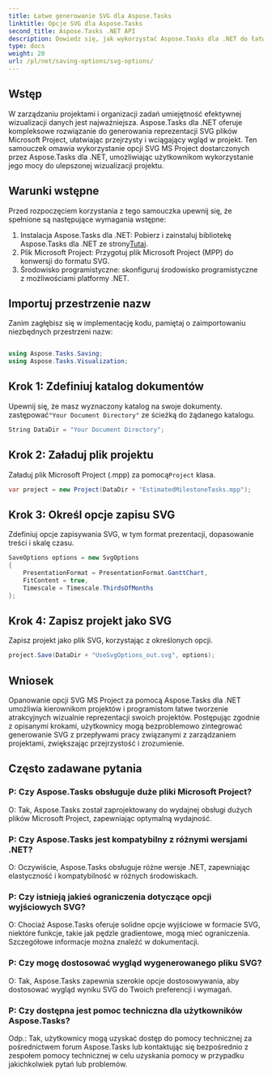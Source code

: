 ```yaml
---
title: Łatwe generowanie SVG dla Aspose.Tasks
linktitle: Opcje SVG dla Aspose.Tasks
second_title: Aspose.Tasks .NET API
description: Dowiedz się, jak wykorzystać Aspose.Tasks dla .NET do łatwego generowania reprezentacji SVG plików Microsoft Project w celu ulepszonej wizualizacji projektu.
type: docs
weight: 20
url: /pl/net/saving-options/svg-options/
---
```

## Wstęp
W zarządzaniu projektami i organizacji zadań umiejętność efektywnej wizualizacji danych jest najważniejsza. Aspose.Tasks dla .NET oferuje kompleksowe rozwiązanie do generowania reprezentacji SVG plików Microsoft Project, ułatwiając przejrzysty i wciągający wgląd w projekt. Ten samouczek omawia wykorzystanie opcji SVG MS Project dostarczonych przez Aspose.Tasks dla .NET, umożliwiając użytkownikom wykorzystanie jego mocy do ulepszonej wizualizacji projektu.
## Warunki wstępne
Przed rozpoczęciem korzystania z tego samouczka upewnij się, że spełnione są następujące wymagania wstępne:
1.  Instalacja Aspose.Tasks dla .NET: Pobierz i zainstaluj bibliotekę Aspose.Tasks dla .NET ze strony[Tutaj](https://releases.aspose.com/tasks/net/).
2. Plik Microsoft Project: Przygotuj plik Microsoft Project (MPP) do konwersji do formatu SVG.
3. Środowisko programistyczne: skonfiguruj środowisko programistyczne z możliwościami platformy .NET.

## Importuj przestrzenie nazw
Zanim zagłębisz się w implementację kodu, pamiętaj o zaimportowaniu niezbędnych przestrzeni nazw:
```csharp

using Aspose.Tasks.Saving;
using Aspose.Tasks.Visualization;
```

## Krok 1: Zdefiniuj katalog dokumentów
Upewnij się, że masz wyznaczony katalog na swoje dokumenty. zastępować`"Your Document Directory"` ze ścieżką do żądanego katalogu.
```csharp
String DataDir = "Your Document Directory";
```
## Krok 2: Załaduj plik projektu
 Załaduj plik Microsoft Project (.mpp) za pomocą`Project` klasa.
```csharp
var project = new Project(DataDir + "EstimatedMilestoneTasks.mpp");
```
## Krok 3: Określ opcje zapisu SVG
Zdefiniuj opcje zapisywania SVG, w tym format prezentacji, dopasowanie treści i skalę czasu.
```csharp
SaveOptions options = new SvgOptions
{
    PresentationFormat = PresentationFormat.GanttChart,
    FitContent = true,
    Timescale = Timescale.ThirdsOfMonths
};
```
## Krok 4: Zapisz projekt jako SVG
Zapisz projekt jako plik SVG, korzystając z określonych opcji.
```csharp
project.Save(DataDir + "UseSvgOptions_out.svg", options);
```

## Wniosek
Opanowanie opcji SVG MS Project za pomocą Aspose.Tasks dla .NET umożliwia kierownikom projektów i programistom łatwe tworzenie atrakcyjnych wizualnie reprezentacji swoich projektów. Postępując zgodnie z opisanymi krokami, użytkownicy mogą bezproblemowo zintegrować generowanie SVG z przepływami pracy związanymi z zarządzaniem projektami, zwiększając przejrzystość i zrozumienie.
## Często zadawane pytania
### P: Czy Aspose.Tasks obsługuje duże pliki Microsoft Project?
O: Tak, Aspose.Tasks został zaprojektowany do wydajnej obsługi dużych plików Microsoft Project, zapewniając optymalną wydajność.

### P: Czy Aspose.Tasks jest kompatybilny z różnymi wersjami .NET?
O: Oczywiście, Aspose.Tasks obsługuje różne wersje .NET, zapewniając elastyczność i kompatybilność w różnych środowiskach.

### P: Czy istnieją jakieś ograniczenia dotyczące opcji wyjściowych SVG?
O: Chociaż Aspose.Tasks oferuje solidne opcje wyjściowe w formacie SVG, niektóre funkcje, takie jak pędzle gradientowe, mogą mieć ograniczenia. Szczegółowe informacje można znaleźć w dokumentacji.

### P: Czy mogę dostosować wygląd wygenerowanego pliku SVG?
O: Tak, Aspose.Tasks zapewnia szerokie opcje dostosowywania, aby dostosować wygląd wyniku SVG do Twoich preferencji i wymagań.

### P: Czy dostępna jest pomoc techniczna dla użytkowników Aspose.Tasks?
Odp.: Tak, użytkownicy mogą uzyskać dostęp do pomocy technicznej za pośrednictwem forum Aspose.Tasks lub kontaktując się bezpośrednio z zespołem pomocy technicznej w celu uzyskania pomocy w przypadku jakichkolwiek pytań lub problemów.